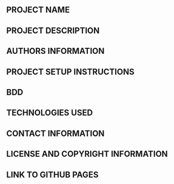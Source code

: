 ## PROJECT NAME

## PROJECT DESCRIPTION

## AUTHORS INFORMATION

## PROJECT SETUP INSTRUCTIONS

## BDD

## TECHNOLOGIES USED

## CONTACT INFORMATION

## LICENSE AND COPYRIGHT INFORMATION

## LINK TO GITHUB PAGES